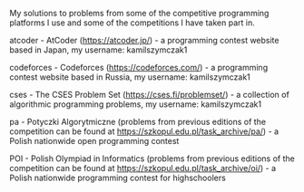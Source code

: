 My solutions to problems from some of the competitive programming platforms I use and some of the competitions I have taken part in.

atcoder - AtCoder (https://atcoder.jp/) - a programming contest website based in Japan,
my username: kamilszymczak1

codeforces - Codeforces (https://codeforces.com/) - a programming contest website based in Russia,
my username: kamilszymczak1

cses - The CSES Problem Set (https://cses.fi/problemset/) - a collection of algorithmic programming problems,
my username: kamilszymczak1

pa - Potyczki Algorytmiczne (problems from previous editions of the competition can be found at https://szkopul.edu.pl/task_archive/pa/) - a Polish nationwide open programming contest

POI - Polish Olympiad in Informatics (problems from previous editions of the competition can be found at https://szkopul.edu.pl/task_archive/oi/) - a Polish nationwide programming contest for highschoolers




